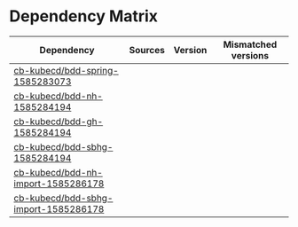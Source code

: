 # Dependency Matrix

Dependency | Sources | Version | Mismatched versions
---------- | ------- | ------- | -------------------
[cb-kubecd/bdd-spring-1585283073](https://github.com/cb-kubecd/bdd-spring-1585283073.git) |  | []() | 
[cb-kubecd/bdd-nh-1585284194](https://github.com/cb-kubecd/bdd-nh-1585284194.git) |  | []() | 
[cb-kubecd/bdd-gh-1585284194](https://github.com/cb-kubecd/bdd-gh-1585284194.git) |  | []() | 
[cb-kubecd/bdd-sbhg-1585284194](https://github.com/cb-kubecd/bdd-sbhg-1585284194.git) |  | []() | 
[cb-kubecd/bdd-nh-import-1585286178](https://github.com/cb-kubecd/bdd-nh-import-1585286178.git) |  | []() | 
[cb-kubecd/bdd-sbhg-import-1585286178](https://github.com/cb-kubecd/bdd-sbhg-import-1585286178.git) |  | []() | 
